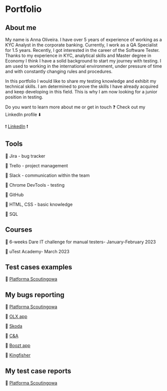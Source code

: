 # **Portfolio**
## **About me**
My name is Anna Oliveira. I have over 5 years of experience of working as a KYC Analyst in the corporate banking. Currently, I work as a QA Specialist for 1.5 years. Recently, I got interested in the career of the Software Tester. Thanks to my experience in KYC, analytical skills and Master degree in Economy I think I have a solid background to start my journey with testing. I am used to working in the international environment, under pressure of time and with constantly changing rules and procedures.

In this portfolio I would like to share my testing knowledge and exhibit my technical skills. I am determined to prove the skills I have already acquired and keep developing in this field. This is why I am now looking for a junior position in testing.

Do you want to learn more about me or get in touch :question: Check out my LinkedIn profile :arrow_down:

:exclamation: [LinkedIn](https://www.linkedin.com/in/anna-oliveira-665312102/) :exclamation:

## **Tools**
:large_blue_diamond: Jira - bug tracker

:large_blue_diamond: Trello - project management

:large_blue_diamond: Slack - communication within the team

:large_blue_diamond: Chrome DevTools - testing

:large_blue_diamond: GitHub

:large_blue_diamond: HTML, CSS - basic knowledge

:large_blue_diamond: SQL

## **Courses**
:large_blue_diamond: 6-weeks Dare IT challenge for manual testers- January-February 2023

:large_blue_diamond: uTest Academy- March 2023

## **Test cases examples**
:large_blue_diamond: [Platforma Scoutingowa](https://docs.google.com/spreadsheets/d/1c8rf0i5nKH54h1kjnUt9ije0AIYEWUfWXuAGjU4WrK0/edit?usp=share_link)

## **My bugs reporting**
:large_blue_diamond: [Platforma Scoutingowa](https://docs.google.com/spreadsheets/d/1v2JlFgRZ2DXRsIvM8OhzJD9L08Zkp_L5tyLj00l7_GI/edit?usp=share_link)

:large_blue_diamond: [OLX app](https://docs.google.com/spreadsheets/d/1rEfvQtyQG8CO99SwYetzjPegZIBCsdyLLrtfu9OT8fc/edit?usp=share_link)

:large_blue_diamond: [Skoda](https://docs.google.com/spreadsheets/d/1JyqF1ovoxEr29lGU6RpP6fZdq7JVaHn2bf-PzRowv-8/edit?usp=share_link)

:large_blue_diamond: [C&A](https://docs.google.com/spreadsheets/d/1qiNspGoh4hXDIAxd5h9Uh_BhKbAtG44YA9z0-_hoSXM/edit?usp=share_link)

:large_blue_diamond: [Boozt app](https://docs.google.com/spreadsheets/d/1DQs5JuTLYSucQg7BeTnQoPaoeUrxizvbyzLl6yQRhwY/edit?usp=share_link)

:large_blue_diamond: [Kingfisher](https://docs.google.com/spreadsheets/d/1tJ_VYj1y4JwBoMSXko9G2cpIQDmp4TedI4X2Jj4p9WU/edit?usp=share_link)

## **My test case reports**
:large_blue_diamond: [Platforma Scoutingowa](https://docs.google.com/document/d/1_mSgTB-UuMUhViiBT-GMvgbn2fkMf6leX1a0Qy9d9Uo/edit?usp=share_link)

